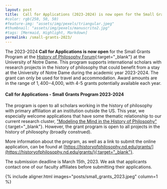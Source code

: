 ```yaml
---
layout: post
title:  Call for Applications (2023-2024) is now open for the Small Grants Program
#color: rgb(250, 50, 50)
#feature-img: "assets/img/pexels/triangular.jpeg"
#thumbnail: "assets/img/pexels/manuscrito2.jpg"
#tags: [Mermaid, Highlight, Markdown]
permalink: /small-grants-2023/
---
```


The 2023-2024 **Call for Applications is now open** for the Small Grants Program at the [History of Philosophy Forum](https://historyofphilosophy.nd.edu/){:target="_blank"} at the University of Notre Dame.  This program supports international scholars with research projects in the history of philosophy that could benefit from a stay at the University of Notre Dame during the academic year 2023-2024.  The grant can only be used for travel and accommodation. Award amounts are in the range of $1,400-$4,000, with 4-5 grants potentially available each year.

#### Call for Applications - Small Grants Program 2023-2024

The program is open to all scholars working in the history of philosophy with primary affiliation at an institution outside the US.  This year, we especially welcome applications that have some thematic relationship to our current research cluster, ["Modeling the Mind in the History of Philosophy"](https://historyofphilosophy.nd.edu/home/modeling-the-mind-in-the-european-history-of-philosophy/){:target="_blank"}. However, the grant program is open to all projects in the history of philosophy (broadly construed).

More information about the program, as well as a link to submit the online application, can be found at [https://historyofphilosophy.nd.edu/grants/](https://historyofphilosophy.nd.edu/grants/){:target="_blank"}.

<p>The submission deadline is March 15th, 2023.  We ask that applicants contact one of our faculty affiliates before submitting their applications. </p>


{% include aligner.html images="posts/small_grants_2023.jpeg" column=1 %}

